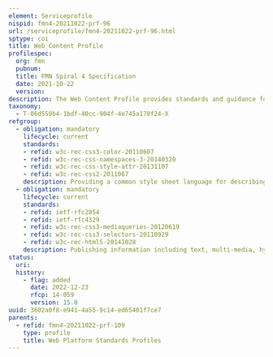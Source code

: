 ```yaml
---
element: Serviceprofile
nispid: fmn4-20211022-prf-96
url: /serviceprofile/fmn4-20211022-prf-96.html
sptype: coi
title: Web Content Profile
profilespec:
  org: fmn
  pubnum: 
  title: FMN Spiral 4 Specification
  date: 2021-10-22
  version: 
description: The Web Content Profile provides standards and guidance for the processing, sharing and presentation of web content on federated mission networks. Web presentation services must be based on a fundamental set of basic and widely understood protocols, such as those listed below. Recommendations in the Service Interface Profile (SIP) for Web Applications are intended to improve the experience of Web applications and to make information and services available to users irrespective of their device and Web browser. However, it does not mean that exactly the same information is available in an identical representation across all devices  the context of mobile use, device capability variations, bandwidth issues and mobile network capabilities all affect the representation. Some services and information are more suitable for and targeted at particular user contexts. While services may be most appropriately experienced in one context or another, it is considered best practice to provide as reasonable experience as is possible given device limitations and not to exclude access from any particular class of device, except where this is necessary because of device limitations.
taxonomy:
  - T-06d559b4-1bdf-40cc-904f-4e745a170f24-X
refgroup:
  - obligation: mandatory
    lifecycle: current
    standards: 
    - refid: w3c-rec-css3-color-20110607
    - refid: w3c-rec-css-namespaces-3-20140320
    - refid: w3c-rec-css-style-attr-20131107
    - refid: w3c-rec-css2-2011067
    description: Providing a common style sheet language for describing presentation semantics (that is, the look and formatting) of documents written in markup languages like HTML.
  - obligation: mandatory
    lifecycle: current
    standards: 
    - refid: ietf-rfc2854
    - refid: ietf-rfc4329
    - refid: w3c-rec-css3-mediaqueries-20120619
    - refid: w3c-rec-css3-selectors-20110929
    - refid: w3c-rec-html5-20141028
    description: Publishing information including text, multi-media, hyperlink features, scripting languages and style sheets on the network.
status:
  uri: 
  history: 
    - flag: added
      date: 2022-12-23
      rfcp: 14-059
      version: 15.0
uuid: 3602a0f8-e941-4a55-9c14-ed65401f7ce7
parents:
  - refid: fmn4-20211022-prf-109
    type: profile
    title: Web Platform Standards Profiles
---
```

